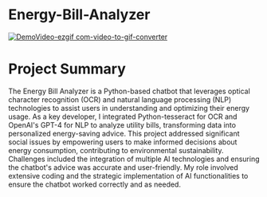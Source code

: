 # Energy-Bill-Analyzer
[![DemoVideo-ezgif com-video-to-gif-converter](https://github.com/giovannifernandez/Energy-Bill-Analyzer/assets/123608591/0aa9a35e-d6c4-4791-984d-8a42e4ac1ce9)](https://github.com/giovannifernandez/Energy-Bill-Analyzer/assets/123608591/29b51fd6-fdb7-4298-910b-2bf8b3c9fd2e)

# Project Summary
The Energy Bill Analyzer is a Python-based chatbot that leverages optical character recognition (OCR) and natural language processing (NLP) technologies to assist users in understanding and optimizing their energy usage. As a key developer, I integrated Python-tesseract for OCR and OpenAI's GPT-4 for NLP to analyze utility bills, transforming data into personalized energy-saving advice. This project addressed significant social issues by empowering users to make informed decisions about energy consumption, contributing to environmental sustainability. Challenges included the integration of multiple AI technologies and ensuring the chatbot's advice was accurate and user-friendly. My role involved extensive coding and the strategic implementation of AI functionalities to ensure the chatbot worked correctly and as needed.

